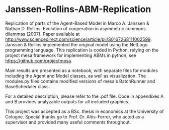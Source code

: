 # Janssen-Rollins-ABM-Replication
Replication of parts of the Agent-Based Model in Marco A. Janssen &amp; Nathan D. Rollins: Evolution of cooperation in asymmetric commons dilemmas (2007). 
Paper available at http://www.sciencedirect.com/science/article/pii/S0167268111002599.
Janssen & Rollins implemented the original model using the NetLogo programming language. This replication is coded in Python, relying on the project mesa framework for implementing ABMs in python, see https://github.com/projectmesa.

Main results are presented as a notebook, with separate files for modules including the Agent and Model classes, as well as visualization. The modules.py files contains modified versions of mesa's BatchRunner and BaseScheduler class.

For a detailed description, please refer to the .pdf file. 
Code in appendixes A and B provides analyzable outputs for all included graphics. 

This project was accepted as a BSc. thesis in economics at the University of Cologne. Special thanks go to Prof. Dr. Alós-Ferrer, who acted as a supervisor and provided many useful comments throughout.
